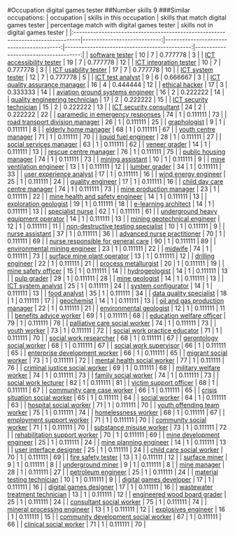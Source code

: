#Occupation digital games tester
##Number skills 9
###Similar occupations:
| occupation                                                                      |   skills in this occupation |   skills that match digital games tester |   percentage match with digital games tester |   skills not in digital games tester |
|:--------------------------------------------------------------------------------|----------------------------:|-----------------------------------------:|---------------------------------------------:|-------------------------------------:|
| [software tester](software_tester.md)                                           |                          10 |                                        7 |                                     0.777778 |                                    3 |
| [ICT accessibility tester](ICT_accessibility_tester.md)                         |                          19 |                                        7 |                                     0.777778 |                                   12 |
| [ICT integration tester](ICT_integration_tester.md)                             |                          10 |                                        7 |                                     0.777778 |                                    3 |
| [ICT usability tester](ICT_usability_tester.md)                                 |                          17 |                                        7 |                                     0.777778 |                                   10 |
| [ICT system tester](ICT_system_tester.md)                                       |                          12 |                                        7 |                                     0.777778 |                                    5 |
| [ICT test analyst](ICT_test_analyst.md)                                         |                           9 |                                        6 |                                     0.666667 |                                    3 |
| [ICT quality assurance manager](ICT_quality_assurance_manager.md)               |                          16 |                                        4 |                                     0.444444 |                                   12 |
| [ethical hacker](ethical_hacker.md)                                             |                          17 |                                        3 |                                     0.333333 |                                   14 |
| [aviation ground systems engineer](aviation_ground_systems_engineer.md)         |                          16 |                                        2 |                                     0.222222 |                                   14 |
| [quality engineering technician](quality_engineering_technician.md)             |                          17 |                                        2 |                                     0.222222 |                                   15 |
| [ICT security technician](ICT_security_technician.md)                           |                          15 |                                        2 |                                     0.222222 |                                   13 |
| [ICT security consultant](ICT_security_consultant.md)                           |                          24 |                                        2 |                                     0.222222 |                                   22 |
| [paramedic in emergency responses](paramedic_in_emergency_responses.md)         |                          74 |                                        1 |                                     0.111111 |                                   73 |
| [road transport division manager](road_transport_division_manager.md)           |                          26 |                                        1 |                                     0.111111 |                                   25 |
| [graphologist](graphologist.md)                                                 |                           9 |                                        1 |                                     0.111111 |                                    8 |
| [elderly home manager](elderly_home_manager.md)                                 |                          68 |                                        1 |                                     0.111111 |                                   67 |
| [youth centre manager](youth_centre_manager.md)                                 |                          71 |                                        1 |                                     0.111111 |                                   70 |
| [liquid fuel engineer](liquid_fuel_engineer.md)                                 |                          28 |                                        1 |                                     0.111111 |                                   27 |
| [social services manager](social_services_manager.md)                           |                          63 |                                        1 |                                     0.111111 |                                   62 |
| [veneer grader](veneer_grader.md)                                               |                          14 |                                        1 |                                     0.111111 |                                   13 |
| [rescue centre manager](rescue_centre_manager.md)                               |                          76 |                                        1 |                                     0.111111 |                                   75 |
| [public housing manager](public_housing_manager.md)                             |                          74 |                                        1 |                                     0.111111 |                                   73 |
| [mining assistant](mining_assistant.md)                                         |                          10 |                                        1 |                                     0.111111 |                                    9 |
| [mine ventilation engineer](mine_ventilation_engineer.md)                       |                          13 |                                        1 |                                     0.111111 |                                   12 |
| [lumber grader](lumber_grader.md)                                               |                          34 |                                        1 |                                     0.111111 |                                   33 |
| [user experience analyst](user_experience_analyst.md)                           |                          17 |                                        1 |                                     0.111111 |                                   16 |
| [wind energy engineer](wind_energy_engineer.md)                                 |                          25 |                                        1 |                                     0.111111 |                                   24 |
| [quality engineer](quality_engineer.md)                                         |                          17 |                                        1 |                                     0.111111 |                                   16 |
| [child day care centre manager](child_day_care_centre_manager.md)               |                          74 |                                        1 |                                     0.111111 |                                   73 |
| [mine production manager](mine_production_manager.md)                           |                          23 |                                        1 |                                     0.111111 |                                   22 |
| [mine health and safety engineer](mine_health_and_safety_engineer.md)           |                          14 |                                        1 |                                     0.111111 |                                   13 |
| [exploration geologist](exploration_geologist.md)                               |                          19 |                                        1 |                                     0.111111 |                                   18 |
| [e-learning architect](e-learning_architect.md)                                 |                          14 |                                        1 |                                     0.111111 |                                   13 |
| [specialist nurse](specialist_nurse.md)                                         |                          62 |                                        1 |                                     0.111111 |                                   61 |
| [underground heavy equipment operator](underground_heavy_equipment_operator.md) |                          14 |                                        1 |                                     0.111111 |                                   13 |
| [mining geotechnical engineer](mining_geotechnical_engineer.md)                 |                          12 |                                        1 |                                     0.111111 |                                   11 |
| [non-destructive testing specialist](non-destructive_testing_specialist.md)     |                          10 |                                        1 |                                     0.111111 |                                    9 |
| [nurse assistant](nurse_assistant.md)                                           |                          37 |                                        1 |                                     0.111111 |                                   36 |
| [advanced nurse practitioner](advanced_nurse_practitioner.md)                   |                          70 |                                        1 |                                     0.111111 |                                   69 |
| [nurse responsible for general care](nurse_responsible_for_general_care.md)     |                          90 |                                        1 |                                     0.111111 |                                   89 |
| [environmental mining engineer](environmental_mining_engineer.md)               |                          23 |                                        1 |                                     0.111111 |                                   22 |
| [midwife](midwife.md)                                                           |                          74 |                                        1 |                                     0.111111 |                                   73 |
| [surface mine plant operator](surface_mine_plant_operator.md)                   |                          13 |                                        1 |                                     0.111111 |                                   12 |
| [drilling engineer](drilling_engineer.md)                                       |                          22 |                                        1 |                                     0.111111 |                                   21 |
| [process metallurgist](process_metallurgist.md)                                 |                          20 |                                        1 |                                     0.111111 |                                   19 |
| [mine safety officer](mine_safety_officer.md)                                   |                          15 |                                        1 |                                     0.111111 |                                   14 |
| [hydrogeologist](hydrogeologist.md)                                             |                          14 |                                        1 |                                     0.111111 |                                   13 |
| [pulp grader](pulp_grader.md)                                                   |                          29 |                                        1 |                                     0.111111 |                                   28 |
| [mine geologist](mine_geologist.md)                                             |                          14 |                                        1 |                                     0.111111 |                                   13 |
| [ICT system analyst](ICT_system_analyst.md)                                     |                          25 |                                        1 |                                     0.111111 |                                   24 |
| [system configurator](system_configurator.md)                                   |                          14 |                                        1 |                                     0.111111 |                                   13 |
| [food analyst](food_analyst.md)                                                 |                          35 |                                        1 |                                     0.111111 |                                   34 |
| [data quality specialist](data_quality_specialist.md)                           |                          18 |                                        1 |                                     0.111111 |                                   17 |
| [geochemist](geochemist.md)                                                     |                          14 |                                        1 |                                     0.111111 |                                   13 |
| [oil and gas production manager](oil_and_gas_production_manager.md)             |                          22 |                                        1 |                                     0.111111 |                                   21 |
| [environmental geologist](environmental_geologist.md)                           |                          12 |                                        1 |                                     0.111111 |                                   11 |
| [benefits advice worker](benefits_advice_worker.md)                             |                          69 |                                        1 |                                     0.111111 |                                   68 |
| [education welfare officer](education_welfare_officer.md)                       |                          79 |                                        1 |                                     0.111111 |                                   78 |
| [palliative care social worker](palliative_care_social_worker.md)               |                          74 |                                        1 |                                     0.111111 |                                   73 |
| [youth worker](youth_worker.md)                                                 |                          73 |                                        1 |                                     0.111111 |                                   72 |
| [social work practice educator](social_work_practice_educator.md)               |                          71 |                                        1 |                                     0.111111 |                                   70 |
| [social work researcher](social_work_researcher.md)                             |                          68 |                                        1 |                                     0.111111 |                                   67 |
| [gerontology social worker](gerontology_social_worker.md)                       |                          68 |                                        1 |                                     0.111111 |                                   67 |
| [social work supervisor](social_work_supervisor.md)                             |                          66 |                                        1 |                                     0.111111 |                                   65 |
| [enterprise development worker](enterprise_development_worker.md)               |                          66 |                                        1 |                                     0.111111 |                                   65 |
| [migrant social worker](migrant_social_worker.md)                               |                          73 |                                        1 |                                     0.111111 |                                   72 |
| [mental health social worker](mental_health_social_worker.md)                   |                          77 |                                        1 |                                     0.111111 |                                   76 |
| [criminal justice social worker](criminal_justice_social_worker.md)             |                          69 |                                        1 |                                     0.111111 |                                   68 |
| [military welfare worker](military_welfare_worker.md)                           |                          74 |                                        1 |                                     0.111111 |                                   73 |
| [family social worker](family_social_worker.md)                                 |                          74 |                                        1 |                                     0.111111 |                                   73 |
| [social work lecturer](social_work_lecturer.md)                                 |                          82 |                                        1 |                                     0.111111 |                                   81 |
| [victim support officer](victim_support_officer.md)                             |                          68 |                                        1 |                                     0.111111 |                                   67 |
| [community care case worker](community_care_case_worker.md)                     |                          66 |                                        1 |                                     0.111111 |                                   65 |
| [crisis situation social worker](crisis_situation_social_worker.md)             |                          65 |                                        1 |                                     0.111111 |                                   64 |
| [social worker](social_worker.md)                                               |                          64 |                                        1 |                                     0.111111 |                                   63 |
| [hospital social worker](hospital_social_worker.md)                             |                          71 |                                        1 |                                     0.111111 |                                   70 |
| [youth offending team worker](youth_offending_team_worker.md)                   |                          75 |                                        1 |                                     0.111111 |                                   74 |
| [homelessness worker](homelessness_worker.md)                                   |                          68 |                                        1 |                                     0.111111 |                                   67 |
| [employment support worker](employment_support_worker.md)                       |                          71 |                                        1 |                                     0.111111 |                                   70 |
| [community social worker](community_social_worker.md)                           |                          71 |                                        1 |                                     0.111111 |                                   70 |
| [substance misuse worker](substance_misuse_worker.md)                           |                          73 |                                        1 |                                     0.111111 |                                   72 |
| [rehabilitation support worker](rehabilitation_support_worker.md)               |                          70 |                                        1 |                                     0.111111 |                                   69 |
| [mine development engineer](mine_development_engineer.md)                       |                          25 |                                        1 |                                     0.111111 |                                   24 |
| [mine planning engineer](mine_planning_engineer.md)                             |                          14 |                                        1 |                                     0.111111 |                                   13 |
| [user interface designer](user_interface_designer.md)                           |                          25 |                                        1 |                                     0.111111 |                                   24 |
| [child care social worker](child_care_social_worker.md)                         |                          70 |                                        1 |                                     0.111111 |                                   69 |
| [fire safety tester](fire_safety_tester.md)                                     |                          13 |                                        1 |                                     0.111111 |                                   12 |
| [surface miner](surface_miner.md)                                               |                           9 |                                        1 |                                     0.111111 |                                    8 |
| [underground miner](underground_miner.md)                                       |                           9 |                                        1 |                                     0.111111 |                                    8 |
| [mine manager](mine_manager.md)                                                 |                          28 |                                        1 |                                     0.111111 |                                   27 |
| [petroleum engineer](petroleum_engineer.md)                                     |                          25 |                                        1 |                                     0.111111 |                                   24 |
| [material testing technician](material_testing_technician.md)                   |                          10 |                                        1 |                                     0.111111 |                                    9 |
| [digital games developer](digital_games_developer.md)                           |                          17 |                                        1 |                                     0.111111 |                                   16 |
| [digital games designer](digital_games_designer.md)                             |                          17 |                                        1 |                                     0.111111 |                                   16 |
| [wastewater treatment technician](wastewater_treatment_technician.md)           |                          13 |                                        1 |                                     0.111111 |                                   12 |
| [engineered wood board grader](engineered_wood_board_grader.md)                 |                          25 |                                        1 |                                     0.111111 |                                   24 |
| [consultant social worker](consultant_social_worker.md)                         |                          75 |                                        1 |                                     0.111111 |                                   74 |
| [mineral processing engineer](mineral_processing_engineer.md)                   |                          13 |                                        1 |                                     0.111111 |                                   12 |
| [explosives engineer](explosives_engineer.md)                                   |                          16 |                                        1 |                                     0.111111 |                                   15 |
| [community development social worker](community_development_social_worker.md)   |                          67 |                                        1 |                                     0.111111 |                                   66 |
| [clinical social worker](clinical_social_worker.md)                             |                          71 |                                        1 |                                     0.111111 |                                   70 |
